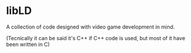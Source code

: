 # libLD
A collection of code designed with video game development in mind.

(Tecnically it can be said it's C++ if C++ code is used, but most of it have been written in C)
